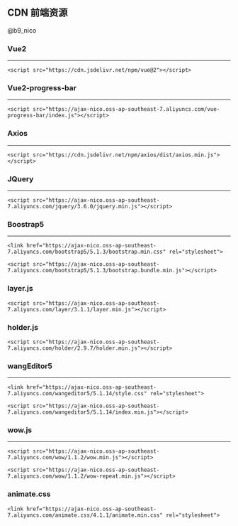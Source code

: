 ## CDN 前端资源

@b9_nico

### Vue2
---
```
<script src="https://cdn.jsdelivr.net/npm/vue@2"></script>
```

### Vue2-progress-bar
---
```
<script src="https://ajax-nico.oss-ap-southeast-7.aliyuncs.com/vue-progress-bar/index.js"></script>
```

### Axios
---
```
<script src="https://cdn.jsdelivr.net/npm/axios/dist/axios.min.js"></script>
```

### JQuery
---
```
<script src="https://ajax-nico.oss-ap-southeast-7.aliyuncs.com/jquery/3.6.0/jquery.min.js"></script>
```

### Boostrap5
---
```
<link href="https://ajax-nico.oss-ap-southeast-7.aliyuncs.com/bootstrap5/5.1.3/bootstrap.min.css" rel="stylesheet">

<script src="https://ajax-nico.oss-ap-southeast-7.aliyuncs.com/bootstrap5/5.1.3/bootstrap.bundle.min.js"></script>
```

### layer.js
```
<script src="https://ajax-nico.oss-ap-southeast-7.aliyuncs.com/layer/3.1.1/layer.min.js"></script>
```

### holder.js
```
<script src="https://ajax-nico.oss-ap-southeast-7.aliyuncs.com/holder/2.9.7/holder.min.js"></script>
```

### wangEditor5
---
```
<link href="https://ajax-nico.oss-ap-southeast-7.aliyuncs.com/wangeditor5/5.1.14/style.css" rel="stylesheet">

<script src="https://ajax-nico.oss-ap-southeast-7.aliyuncs.com/wangeditor5/5.1.14/index.min.js"></script>
```

### wow.js
---

```
<script src="https://ajax-nico.oss-ap-southeast-7.aliyuncs.com/wow/1.1.2/wow.min.js"></script>
```

```
<script src="https://ajax-nico.oss-ap-southeast-7.aliyuncs.com/wow/1.1.2/wow-repeat.min.js"></script>
```

### animate.css

```
<link href="https://ajax-nico.oss-ap-southeast-7.aliyuncs.com/animate.css/4.1.1/animate.min.css" rel="stylesheet">
```

